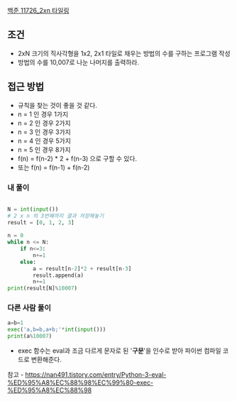 [백준 11726_2xn 타일링](https://www.acmicpc.net/problem/11726)




## 조건
- 2xN 크기의 직사각형을 1x2, 2x1 타일로 채우는 방법의 수를 구하는 프로그램 작성
- 방법의 수를 10,007로 나눈 나머지를 출력하라.



## 접근 방법
- 규칙을 찾는 것이 좋을 것 같다.
- n = 1 인 경우 1가지
- n = 2 인 경우 2가지
- n = 3 인 경우 3가지
- n = 4 인 경우 5가지
- n = 5 인 경우 8가지
- f(n) = f(n-2) * 2 + f(n-3) 으로 구할 수 있다.
- 또는 f(n) = f(n-1) + f(n-2)



### 내 풀이
```python
  
N = int(input())  
# 2 x n 의 3번째까지 결과 저장해놓기  
result = [0, 1, 2, 3]  
  
n = 0  
while n <= N:  
    if n<=3:  
        n+=1  
    else:  
        a = result[n-2]*2 + result[n-3]  
        result.append(a)  
        n+=1  
print(result[N]%10007)
```


### 다른 사람 풀이
```python
a=b=1
exec('a,b=b,a+b;'*int(input()))
print(a%10007)
```


- exec 함수는 eval과 조금 다르게 문자로 된 '**구문**'을 인수로 받아 파이썬 컴파일 코드로 변환해준다.

참고 - https://nan491.tistory.com/entry/Python-3-eval-%ED%95%A8%EC%88%98%EC%99%80-exec-%ED%95%A8%EC%88%98

